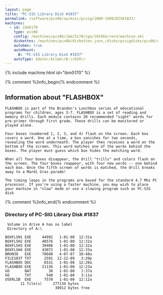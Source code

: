 ```yaml
---
layout: page
title: "PC-SIG Library Disk #1837"
permalink: /software/pcx86/sw/misc/pcsig/1000-1999/DISK1837/
machines:
  - id: ibm5170
    type: pcx86
    config: /machines/pcx86/ibm/5170/cga/1024kb/rev3/machine.xml
    diskettes: /machines/pcx86/diskettes.json,/disks/pcsigdisks/pcx86/diskettes.json
    autoGen: true
    autoMount:
      B: "PC-SIG Library Disk #1837"
    autoType: $date\r$time\rB:\rDIR\r
---
```


{% include machine.html id="ibm5170" %}

{% comment %}info_begin{% endcomment %}

## Information about "FLASHBOX"

    FLASHBOX is part of the Brandon's Lunchbox series of educational
    programs for children, ages 3-7. FLASHBOX is a set of reading and
    memory drills. Each module contains 20 recommended "sight" words for
    pre-primer through first grade. These drills can be monitored or
    played alone.
    
    Four boxes (numbered 1, 2, 3, and 4) flash on the screen. Each box
    covers a word. One at a time, a box vanishes for two seconds,
    revealing the word underneath. The player then receives a word on the
    bottom of the screen. This word matches one of the words behind the
    boxes. The player must guess which box hides the matching word.
    
    When all four boxes disappear, the drill "trills" and colors flash on
    the screen. The four boxes reappear, with four new words -- one behind
    each box. Once the fifth screen of words is matched, the drill breaks
    away to a Mardi Gras parade!
    
    The timing loops in the programs are based for the standard 4.7 Mhz PC
    processor. If you're using a faster machine, you may wish to place
    your machine in "slow" mode or use a slowing program such as PC-SIG disk
{% comment %}info_end{% endcomment %}


### Directory of PC-SIG Library Disk #1837

     Volume in drive A has no label
     Directory of A:\

    BOXFLSH1 EXE     44992   1-01-80  12:31a
    BOXFLSH2 EXE     40576   1-01-80  12:31a
    BOXFLSH3 EXE     39408   1-01-80  12:32a
    BOXFLSH4 EXE     43072   1-01-80  12:33a
    BRUN30   EXE     70680   4-07-87  10:48a
    FILE1837 TXT      2591  12-22-89   3:20p
    FLASHBOX DOC      6531   1-01-80  12:20a
    FLASHBOX EXE     21136   1-01-80  12:23a
    GO       BAT        38   1-01-80   1:37a
    GO       TXT       540   1-01-80   3:11a
    USERLIB  EXE      7570   1-01-80  12:12a
           11 file(s)     277134 bytes
                           38912 bytes free
